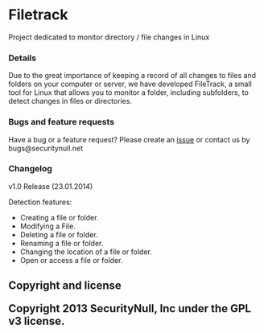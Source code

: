 <h1>Filetrack</h1>

Project dedicated to monitor directory / file changes in Linux

<h3>Details</h3>

Due to the great importance of keeping a record of all changes to files and folders on your computer or server, we have developed FileTrack, a small tool for Linux that allows you to monitor a folder, including subfolders, to detect changes in files or directories.

<h3>Bugs and feature requests</h3>
 
<p>Have a bug or a feature request? Please create an <a href="https://github.com/SecurityNull/filetrack/issues">issue</a> or contact us by bugs@securitynull.net</p>
 
<h3>Changelog</h3>

<p>v1.0 Release (23.01.2014)</p>

Detection features:

- Creating a file or folder. 
- Modifying a File. 
- Deleting a file or folder. 
- Renaming a file or folder. 
- Changing the location of a file or folder. 
- Open or access a file or folder.

<h2>Copyright and license

Copyright 2013 SecurityNull, Inc under the GPL v3 license.<h2>